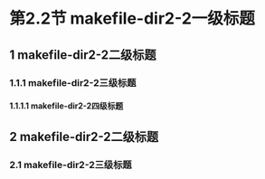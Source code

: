 # 第2.2节 makefile-dir2-2一级标题
## 1 makefile-dir2-2二级标题
### 1.1.1 makefile-dir2-2三级标题
#### 1.1.1.1 makefile-dir2-2四级标题

## 2 makefile-dir2-2二级标题
### 2.1 makefile-dir2-2三级标题


